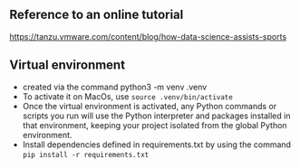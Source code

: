 ## Reference to an online tutorial
https://tanzu.vmware.com/content/blog/how-data-science-assists-sports

## Virtual environment
- created via the command python3 -m venv .venv
- To activate it on MacOs, use `source .venv/bin/activate`
- Once the virtual environment is activated, any Python commands or scripts you run will use the Python interpreter and packages installed in that environment, keeping your project isolated from the global Python environment.
- Install dependencies defined in requirements.txt by using the command `pip install -r requirements.txt`